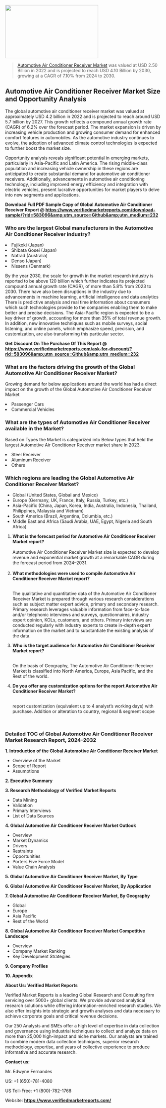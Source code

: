 
<img src="https://ffe5etoiles.com/wp-content/uploads/2024/12/MST1-300x171.png" alt="" width="300" height="171" class="alignnone size-medium wp-image-20088" /><blockquote><p><p><a href="https://www.verifiedmarketreports.com/download-sample/?rid=583096&utm_source=Github&utm_medium=232" target="_blank">Automotive Air Conditioner Receiver Market</a> was valued at USD 2.50 Billion in 2022 and is projected to reach USD 4.10 Billion by 2030, growing at a CAGR of 7.10% from 2024 to 2030.</p></blockquote><p><h2>Automotive Air Conditioner Receiver Market Size and Opportunity Analysis</h2><p>The global automotive air conditioner receiver market was valued at approximately USD 4.2 billion in 2022 and is projected to reach around USD 5.7 billion by 2027. This growth reflects a compound annual growth rate (CAGR) of 6.2% over the forecast period. The market expansion is driven by increasing vehicle production and growing consumer demand for enhanced comfort features in automobiles. As the automotive industry continues to evolve, the adoption of advanced climate control technologies is expected to further boost the market size.</p><p>Opportunity analysis reveals significant potential in emerging markets, particularly in Asia-Pacific and Latin America. The rising middle-class population and increasing vehicle ownership in these regions are anticipated to create substantial demand for automotive air conditioner receivers. Additionally, advancements in automotive air conditioning technology, including improved energy efficiency and integration with electric vehicles, present lucrative opportunities for market players to delve into new segments and applications.</p></p><p class=""><strong>Download Full PDF Sample Copy of Global Automotive Air Conditioner Receiver Report @ <a href="https://www.verifiedmarketreports.com/download-sample/?rid=583096&amp;utm_source=Github&amp;utm_medium=232" target="_blank">https://www.verifiedmarketreports.com/download-sample/?rid=583096&amp;utm_source=Github&amp;utm_medium=232</a></strong></p><h3 id="" class="">Who are the largest Global manufacturers in the Automotive Air Conditioner Receiver industry?</h3><p><li>Fujikoki (Japan)</li><li> Shibata Gosei (Japan)</li><li> Natrad (Australia)</li><li> Denso (Japan)</li><li> Nissens (Denmark)</li></p><div class=""><div class="" dir="" data-message-author-role="" data-message-id="" data-message-model-slug=""><div class=""><div class=""><div class=""><div class="" dir="" data-message-author-role="" data-message-id="" data-message-model-slug=""><div class=""><div class=""><p>By the year 2030, the scale for growth in the market research industry is reported to be above 120 billion which further indicates its projected compound annual growth rate (CAGR), of more than 5.8% from 2023 to 2030. There have also been disruptions in the industry due to advancements in machine learning, artificial intelligence and data analytics There is predictive analysis and real time information about consumers which such technologies provide to the companies enabling them to make better and precise decisions. The Asia-Pacific region is expected to be a key driver of growth, accounting for more than 35% of total revenue growth. In addition, new innovative techniques such as mobile surveys, social listening, and online panels, which emphasize speed, precision, and customization, are also transforming this particular sector.</p><p><strong>Get Discount On The Purchase Of This Report @&nbsp; <a href="https://www.verifiedmarketreports.com/ask-for-discount/?rid=583096&amp;utm_source=Github&amp;utm_medium=232" target="_blank">https://www.verifiedmarketreports.com/ask-for-discount/?rid=583096&amp;utm_source=Github&amp;utm_medium=232</a></strong></p></div></div></div></div></div></div></div></div><h3 id="" class="">What are the factors driving the growth of the Global Automotive Air Conditioner Receiver Market?</h3><p id="" class="">Growing demand for below applications around the world has had a direct impact on the growth of the Global Automotive Air Conditioner Receiver Market</p><p id="" class=""><li>Passenger Cars</li><li> Commercial Vehicles</li></p><h3 id="" class="">What are the types of Automotive Air Conditioner Receiver available in the Market?</h3><p id="" class="">Based on Types the Market is categorized into Below types that held the largest Automotive Air Conditioner Receiver market share In 2023.</p><p id="" class=""><li>Steel Receiver</li><li> Aluminum Receiver</li><li> Others</li></p><h3 id="" class="">Which regions are leading the Global Automotive Air Conditioner Receiver Market?</h3><ul><li>Global (United States, Global and Mexico)</li><li>Europe (Germany, UK, France, Italy, Russia, Turkey, etc.)</li><li>Asia-Pacific (China, Japan, Korea, India, Australia, Indonesia, Thailand, Philippines, Malaysia and Vietnam)</li><li>South America (Brazil, Argentina, Columbia, etc.)</li><li>Middle East and Africa (Saudi Arabia, UAE, Egypt, Nigeria and South Africa)</li></ul><p><ol><li><strong>What is the forecast period for Automotive Air Conditioner Receiver Market report?<br /></strong><br /><span data-sheets-root="1" data-sheets-value="{&quot;1&quot;:2,&quot;2&quot;:&quot;XXXX size is expected to develop revenue and exponential market growth at a remarkable CAGR during the forecast period from 2024&ndash;2030.&quot;}" data-sheets-userformat="{&quot;2&quot;:12674,&quot;4&quot;:{&quot;1&quot;:2,&quot;2&quot;:16776960},&quot;10&quot;:2,&quot;11&quot;:0,&quot;15&quot;:&quot;Arial&quot;,&quot;16&quot;:12}">Automotive Air Conditioner Receiver Market size is expected to develop revenue and exponential market growth at a remarkable CAGR during the forecast period from 2024&ndash;2031.</span><br /><br /></li><li><strong>What methodologies were used to compile Automotive Air Conditioner Receiver Market report?<br /><br /></strong><p>The qualitative and quantitative data of the&nbsp;Automotive Air Conditioner Receiver Market is prepared through various research considerations such as subject matter expert advice, primary and secondary research. Primary research leverages valuable information from face-to-face and/or telephonic interviews and surveys, questionnaires, industry expert opinion, KOLs, customers, and others. Primary interviews are conducted regularly with industry experts to create in-depth expert information on the market and to substantiate the existing analysis of the data.&nbsp;</p></li><li><strong>Who is the target audience for Automotive Air Conditioner Receiver Market report?<br /><br /></strong><p>On the basis of Geography, The&nbsp;Automotive Air Conditioner Receiver Market is classified into North America, Europe, Asia Pacific, and the Rest of the world.</p></li><li><strong>Do you offer any customization options for the report Automotive Air Conditioner Receiver Market?<br /><br /></strong><p>report customization (equivalent up to 4 analyst&rsquo;s working days) with purchase. Addition or alteration to country, regional &amp; segment scope</p><p>&nbsp;</p></li></ol></p><h3 id="" class="">Detailed TOC of Global Automotive Air Conditioner Receiver Market Research Report, 2024-2032</h3><p id="" class=""><strong>1. Introduction of the Global Automotive Air Conditioner Receiver Market</strong></p><ul><li>Overview of the Market</li><li>Scope of Report</li><li>Assumptions</li></ul><p id="" class=""><strong>2. Executive Summary</strong></p><p id="" class=""><strong>3. Research Methodology of&nbsp;Verified Market Reports</strong></p><ul><li>Data Mining</li><li>Validation</li><li>Primary Interviews</li><li>List of Data Sources</li></ul><p id="" class=""><strong>4. Global Automotive Air Conditioner Receiver Market Outlook</strong></p><ul><li>Overview</li><li>Market Dynamics</li><li>Drivers</li><li>Restraints</li><li>Opportunities</li><li>Porters Five Force Model</li><li>Value Chain Analysis</li></ul><p id="" class=""><strong>5. Global Automotive Air Conditioner Receiver Market, By&nbsp;Type</strong></p><p id="" class=""><strong>6. Global Automotive Air Conditioner Receiver Market, By Application</strong></p><p id="" class=""><strong>7. Global Automotive Air Conditioner Receiver Market, By Geography</strong></p><ul><li>Global</li><li>Europe</li><li>Asia Pacific</li><li>Rest of the World</li></ul><p id="" class=""><strong>8. Global Automotive Air Conditioner Receiver Market Competitive Landscape</strong></p><ul><li>Overview</li><li>Company Market Ranking</li><li>Key Development Strategies</li></ul><p id="" class=""><strong>9. Company Profiles</strong></p><p id="" class=""><strong>10. Appendix</strong></p><p id="" class=""><strong>About Us: Verified Market Reports</strong></p><p id="" class="">Verified Market Reports is a leading Global Research and Consulting firm servicing over 5000+ global clients. We provide advanced analytical research solutions while offering information-enriched research studies. We also offer insights into strategic and growth analyses and data necessary to achieve corporate goals and critical revenue decisions.</p><p id="" class="">Our 250 Analysts and SMEs offer a high level of expertise in data collection and governance using industrial techniques to collect and analyze data on more than 25,000 high-impact and niche markets. Our analysts are trained to combine modern data collection techniques, superior research methodology, expertise, and years of collective experience to produce informative and accurate research.</p><p id="" class=""><strong>Contact us:</strong></p><p id="" class="">Mr. Edwyne Fernandes</p><p id="" class="">US: +1 (650)-781-4080</p><p id="" class="">US Toll-Free: +1 (800)-782-1768</p><p id="" class="">Website: <a target="" data-test-app-aware-link=""><strong>https://www.verifiedmarketreports.com/</strong></a></p>
